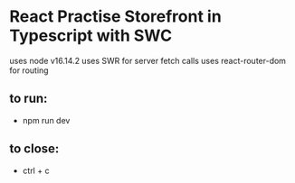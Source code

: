 # React Practise Storefront in Typescript with SWC

uses node v16.14.2
uses SWR for server fetch calls
uses react-router-dom for routing

## to run: 
- npm run dev

## to close:
- ctrl + c